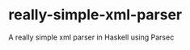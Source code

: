 really-simple-xml-parser
========================

A really simple xml parser in Haskell using Parsec